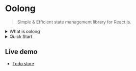 # Oolong 
> Simple & Efficient state management library for React.js. 

<details>
<summary>What is oolong</summary>

- Oolong is a famous tea. 

- Oolong or "Wulong" is a Chinese term. It roughly translates to "own goal" in English. The term "own goal" refers to a situation in sports, particularly in soccer, when a player inadvertently scores a goal against their own team. The term "wulong" was adopted by Hong Kong journalists in the 1960s and 1970s to translate "own goal" because of its similar pronunciation and its connotations of making a mistake or being confused in Cantonese.
</details>

<details>
<summary>Quick Start</summary>

- Install `oolong/react` package to your React.js project
  ```sh
  npm i @oolong/react
  ```

- Create a `counterStore`
  ```tsx
  import { createStore } from '@oolong/react'

  const counterStore = createStore(0)

  function App() {
    // subscribe count value
    const count = counterStore()

    return (
      <div>
        counter: {count} 

        <button onClick={() => counterStore.set((prev) => prev + 1)}>
          Increment
        </button>
      </div>
    )
  }
  ```

 - Done!

</details>


## Live demo 

* [Todo store](https://codesandbox.io/s/oolong-todo-wzx37h)
